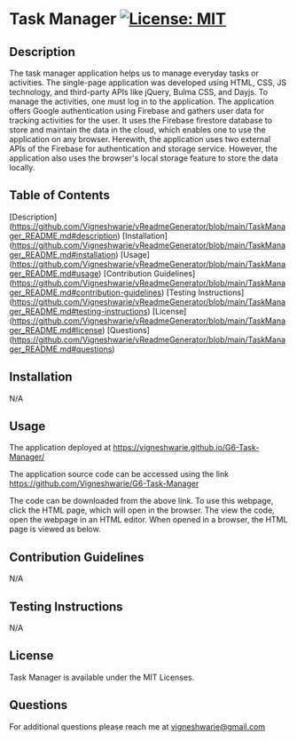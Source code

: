 # Task Manager      [![License: MIT](https://img.shields.io/badge/License-MIT-yellow.svg)](https://opensource.org/licenses/MIT)

## Description

The task manager application helps us to manage everyday tasks or activities. The single-page application was developed using HTML, CSS, JS technology, and third-party APIs like jQuery, Bulma CSS, and Dayjs. To manage the activities, one must log in to the application. The application offers Google authentication using Firebase and gathers user data for tracking activities for the user. It uses the Firebase firestore database to store and maintain the data in the cloud, which enables one to use the application on any browser. Herewith, the application uses two external APIs of the Firebase for authentication and storage service. However, the application also uses the browser's local storage feature to store the data locally.

## Table of Contents

[Description] (https://github.com/Vigneshwarie/vReadmeGenerator/blob/main/TaskManager_README.md#description)
[Installation] (https://github.com/Vigneshwarie/vReadmeGenerator/blob/main/TaskManager_README.md#installation)
[Usage] (https://github.com/Vigneshwarie/vReadmeGenerator/blob/main/TaskManager_README.md#usage)
[Contribution Guidelines] (https://github.com/Vigneshwarie/vReadmeGenerator/blob/main/TaskManager_README.md#contribution-guidelines)
[Testing Instructions] (https://github.com/Vigneshwarie/vReadmeGenerator/blob/main/TaskManager_README.md#testing-instructions)
[License] (https://github.com/Vigneshwarie/vReadmeGenerator/blob/main/TaskManager_README.md#license)
[Questions] (https://github.com/Vigneshwarie/vReadmeGenerator/blob/main/TaskManager_README.md#questions)

## Installation

N/A

## Usage

The application deployed at https://vigneshwarie.github.io/G6-Task-Manager/

The application source code can be accessed using the link https://github.com/Vigneshwarie/G6-Task-Manager

The code can be downloaded from the above link. To use this webpage, click the HTML page, which will open in the browser. The view the code, open the webpage in an HTML editor. When opened in a browser, the HTML page is viewed as below.

## Contribution Guidelines

N/A

## Testing Instructions

N/A

## License

Task Manager is available under the MIT Licenses.

## Questions

For additional questions please reach me at vigneshwarie@gmail.com

